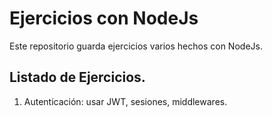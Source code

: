# Ejercicios con NodeJs

Este repositorio guarda ejercicios varios hechos con NodeJs.

## Listado de Ejercicios.

1. Autenticación: usar JWT, sesiones, middlewares.

